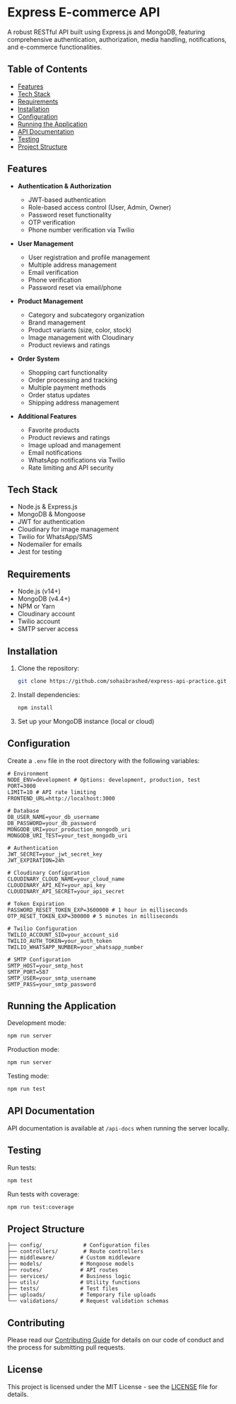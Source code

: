 # Express E-commerce API

A robust RESTful API built using Express.js and MongoDB, featuring comprehensive authentication, authorization, media handling, notifications, and e-commerce functionalities.

## Table of Contents

- [Features](#features)
- [Tech Stack](#tech-stack)
- [Requirements](#requirements)
- [Installation](#installation)
- [Configuration](#configuration)
- [Running the Application](#running-the-application)
- [API Documentation](#api-documentation)
- [Testing](#testing)
- [Project Structure](#project-structure)

## Features

- **Authentication & Authorization**

  - JWT-based authentication
  - Role-based access control (User, Admin, Owner)
  - Password reset functionality
  - OTP verification
  - Phone number verification via Twilio

- **User Management**

  - User registration and profile management
  - Multiple address management
  - Email verification
  - Phone verification
  - Password reset via email/phone

- **Product Management**

  - Category and subcategory organization
  - Brand management
  - Product variants (size, color, stock)
  - Image management with Cloudinary
  - Product reviews and ratings

- **Order System**

  - Shopping cart functionality
  - Order processing and tracking
  - Multiple payment methods
  - Order status updates
  - Shipping address management

- **Additional Features**
  - Favorite products
  - Product reviews and ratings
  - Image upload and management
  - Email notifications
  - WhatsApp notifications via Twilio
  - Rate limiting and API security

## Tech Stack

- Node.js & Express.js
- MongoDB & Mongoose
- JWT for authentication
- Cloudinary for image management
- Twilio for WhatsApp/SMS
- Nodemailer for emails
- Jest for testing

## Requirements

- Node.js (v14+)
- MongoDB (v4.4+)
- NPM or Yarn
- Cloudinary account
- Twilio account
- SMTP server access

## Installation

1. Clone the repository:

   ```bash
   git clone https://github.com/sohaibrashed/express-api-practice.git
   ```

2. Install dependencies:

   ```bash
   npm install
   ```

3. Set up your MongoDB instance (local or cloud)

## Configuration

Create a `.env` file in the root directory with the following variables:

```env
# Environment
NODE_ENV=development # Options: development, production, test
PORT=3000
LIMIT=10 # API rate limiting
FRONTEND_URL=http://localhost:3000

# Database
DB_USER_NAME=your_db_username
DB_PASSWORD=your_db_password
MONGODB_URI=your_production_mongodb_uri
MONGODB_URI_TEST=your_test_mongodb_uri

# Authentication
JWT_SECRET=your_jwt_secret_key
JWT_EXPIRATION=24h

# Cloudinary Configuration
CLOUDINARY_CLOUD_NAME=your_cloud_name
CLOUDINARY_API_KEY=your_api_key
CLOUDINARY_API_SECRET=your_api_secret

# Token Expiration
PASSWORD_RESET_TOKEN_EXP=3600000 # 1 hour in milliseconds
OTP_RESET_TOKEN_EXP=300000 # 5 minutes in milliseconds

# Twilio Configuration
TWILIO_ACCOUNT_SID=your_account_sid
TWILIO_AUTH_TOKEN=your_auth_token
TWILIO_WHATSAPP_NUMBER=your_whatsapp_number

# SMTP Configuration
SMTP_HOST=your_smtp_host
SMTP_PORT=587
SMTP_USER=your_smtp_username
SMTP_PASS=your_smtp_password
```

## Running the Application

Development mode:

```bash
npm run server
```

Production mode:

```bash
npm run server
```

Testing mode:

```bash
npm run test
```

## API Documentation

API documentation is available at `/api-docs` when running the server locally.

## Testing

Run tests:

```bash
npm test
```

Run tests with coverage:

```bash
npm run test:coverage
```

## Project Structure

```
├── config/             # Configuration files
├── controllers/        # Route controllers
├── middleware/        # Custom middleware
├── models/            # Mongoose models
├── routes/            # API routes
├── services/          # Business logic
├── utils/             # Utility functions
├── tests/             # Test files
├── uploads/           # Temporary file uploads
└── validations/       # Request validation schemas
```

## Contributing

Please read our [Contributing Guide](CONTRIBUTING.md) for details on our code of conduct and the process for submitting pull requests.

## License

This project is licensed under the MIT License - see the [LICENSE](LICENSE) file for details.
